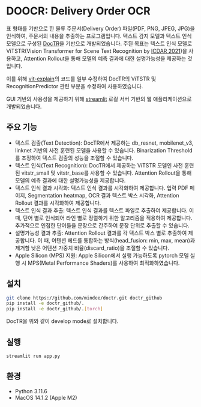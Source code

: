 # DOOCR: Delivery Order OCR
표 형태를 기반으로 한 물류 주문서(Delivery Order) 파일(PDF, PNG, JPEG, JPG)을 인식하여, 주문서의 내용을 추출하는 프로그램입니다. 텍스트 감지 모델과 텍스트 인식 모델으로 구성된 [DocTR](https://github.com/mindee/doctr)을 기반으로 개발되었습니다. 주된 목표는 텍스트 인식 모델로 ViTSTR(Vision Transformer for Scene Text Recognition by [ICDAR 2021](https://link.springer.com/chapter/10.1007/978-3-030-86549-8_21))을 사용하고, Attention Rollout을 통해 모델의 예측 결과에 대한 설명가능성을 제공하는 것입니다.

이를 위해 [vit-explain](https://github.com/jacobgil/vit-explain)의 코드를 일부 수정하여 DocTR의 ViTSTR 및 RecognitionPredictor 관련 부분을 수정하여 사용하였습니다.

GUI 기반의 사용성을 제공하기 위해 [streamlit](https://streamlit.io) 로컬 서버 기반의 웹 애플리케이션으로 개발되었습니다.

## 주요 기능
- 텍스트 검출(Text Detection): DocTR에서 제공하는 db_resnet, mobilenet_v3, linknet 기반의 사전 훈련된 모델을 사용할 수 있습니다. Binarization Threshold를 조정하여 텍스트 검출의 성능을 조절할 수 있습니다.
- 텍스트 인식(Text Recognition): DocTR에서 제공하는 ViTSTR 모델인 사전 훈련된 vitstr_small 및 vitstr_base를 사용할 수 있습니다. Attention Rollout을 통해 모델의 예측 결과에 대한 설명가능성을 제공합니다.
- 텍스트 인식 결과 시각화: 텍스트 인식 결과를 시각화하여 제공합니다. 입력 PDF 페이지, Segmentation heatmap, OCR 결과 텍스트 박스 시각화, Attention Rollout 결과를 시각화하여 제공합니다.
- 텍스트 인식 결과 추출: 텍스트 인식 결과를 텍스트 파일로 추출하여 제공합니다. 이 때, 단어 별로 인식되어 라인 별로 정렬하기 위한 알고리즘을 적용하여 제공합니다. 추가적으로 인접한 단어들을 문장으로 간주하여 문장 단위로 추출할 수 있습니다.
- 설명가능성 결과 추출: Attention Rollout 결과를 각 텍스트 박스 별로 추출하여 제공합니다. 이 때, 어텐션 헤드를 통합하는 방식(head_fusion: min, max, mean)과 제거할 낮은 어텐션 가중치 비율(discard_ratio)을 조절할 수 있습니다.
- Apple Silicon (MPS) 지원: Apple Silicon에서 실행 가능하도록 pytorch 모델 실행 시 MPS(Metal Performance Shaders)를 사용하여 최적화하였습니다. 

## 설치 

```bash
git clone https://github.com/mindee/doctr.git doctr_github
pip install -e doctr_github/.
pip install -e doctr_github/.[torch]
```
DocTR을 위와 같이 develop mode로 설치합니다. 

## 실행
```bash
streamlit run app.py
```

## 환경
- Python 3.11.6
- MacOS 14.1.2 (Apple M2)
